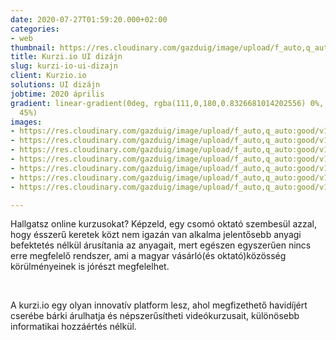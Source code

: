 ```yaml
---
date: 2020-07-27T01:59:20.000+02:00
categories:
- web
thumbnail: https://res.cloudinary.com/gazduig/image/upload/f_auto,q_auto:good/v1595812437/cms/HD_eqnmg7.png
title: Kurzi.io UI dizájn
slug: kurzi-io-ui-dizajn
client: Kurzio.io
solutions: UI dizájn
jobtime: 2020 április
gradient: linear-gradient(0deg, rgba(111,0,180,0.8326681014202556) 0%, rgba(53,149,130,0)
  45%)
images:
- https://res.cloudinary.com/gazduig/image/upload/f_auto,q_auto:good/v1595858874/cms/fooldal_z98ic2.jpg
- https://res.cloudinary.com/gazduig/image/upload/f_auto,q_auto:good/v1595858873/cms/1_wpmnjc.jpg
- https://res.cloudinary.com/gazduig/image/upload/f_auto,q_auto:good/v1595858872/cms/2_yomnjn.jpg
- https://res.cloudinary.com/gazduig/image/upload/f_auto,q_auto:good/v1595858873/cms/4_t22evw.jpg
- https://res.cloudinary.com/gazduig/image/upload/f_auto,q_auto:good/v1595858872/cms/3_p4br2b.jpg
- https://res.cloudinary.com/gazduig/image/upload/f_auto,q_auto:good/v1595858874/cms/6_fmlepz.jpg
- https://res.cloudinary.com/gazduig/image/upload/f_auto,q_auto:good/v1595858874/cms/5_qaqw9h.jpg

---
```

Hallgatsz online kurzusokat? Képzeld, egy csomó oktató szembesül azzal, hogy ésszerű keretek közt nem igazán van alkalma jelentősebb anyagi befektetés nélkül árusítania az anyagait, mert egészen egyszerűen nincs erre megfelelő rendszer, ami a magyar vásárló(és oktató)közösség körülményeinek is jórészt megfelelhet.

<br>

A kurzi.io egy olyan innovatív platform lesz, ahol megfizethető havidíjért cserébe bárki árulhatja és népszerűsítheti videókurzusait, különösebb informatikai hozzáértés nélkül. 